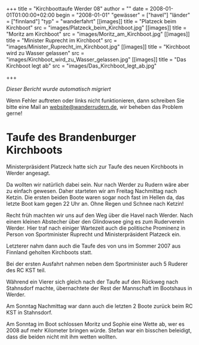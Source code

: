 +++
title = "Kirchboottaufe Werder 08"
author = ""
date = 2008-01-01T01:00:00+02:00
begin = "2008-01-01"
"gewässer" = ["havel"]
"länder" = ["finnland"]
"typ" = "wanderfahrt"
[[images]]
title = "Platzeck beim Kirchboot"
src = "images/Platzeck_beim_Kirchboot.jpg"
[[images]]
title = "Moritz am Kirchboot"
src = "images/Moritz_am_Kirchboot.jpg"
[[images]]
title = "Minister Ruprecht im Kirchboot"
src = "images/Minister_Ruprecht_im_Kirchboot.jpg"
[[images]]
title = "Kirchboot wird zu Wasser gelassen"
src = "images/Kirchboot_wird_zu_Wasser_gelassen.jpg"
[[images]]
title = "Das Kirchboot legt ab"
src = "images/Das_Kirchboot_legt_ab.jpg"

+++


*Dieser Bericht wurde automatisch migriert*

Wenn Fehler auftreten oder links nicht funktionieren, dann schreiben Sie bitte eine Mail an website@wanderrudern.de, wir beheben das Problem gerne!



# Taufe des Brandenburger Kirchboots


Ministerpräsident Platzeck hatte sich zur Taufe des neuen Kirchboots in Werder angesagt.

Da wollten wir natürlich dabei sein. Nur nach Werder zu Rudern wäre aber zu einfach gewesen. Daher starteten wir am Freitag Nachmittag nach Ketzin. Die ersten beiden Boote waren sogar noch fast im Hellen da, das letzte Boot kam gegen 22 Uhr an. Ohne Regen und Schnee nach Ketzin!

Recht früh machten wir uns auf den Weg über die Havel nach Werder. Nach einem kleinen Abstecher über den Glindowsee ging es zum Ruderverein Werder. Hier traf nach einiger Wartezeit auch die politische Prominenz in Person von Sportminister Ruprecht und Ministerpräsident Platzeck ein.

Letzterer nahm dann auch die Taufe des von uns im Sommer 2007 aus Finnland geholten Kirchboots statt.

Bei der ersten Ausfahrt nahmen neben dem Sportminister auch 5 Ruderer des RC KST teil.

Während ein Vierer sich gleich nach der Taufe auf den Rückweg nach Stahnsdorf machte, übernachtete der Rest der Mannschaft im Bootshaus in Werder.

Am Sonntag Nachmittag war dann auch die letzten 2 Boote zurück beim RC KST in Stahnsdorf.

Am Sonntag im Boot schlossen Moritz und Sophie eine Wette ab, wer es 2008 auf mehr Kilometer bringen würde. Stefan war ein bisschen beleidigt, dass die beiden nicht mit ihm wetten wollten.
